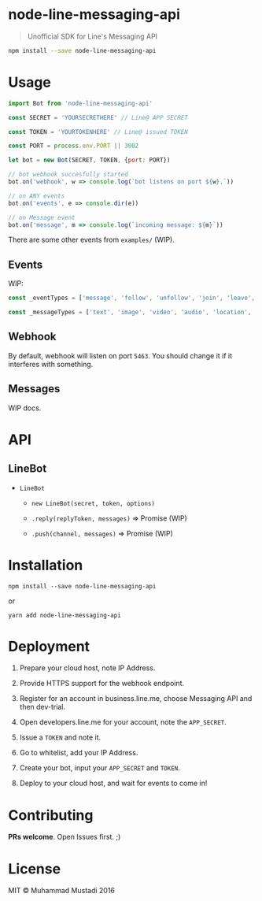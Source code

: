 # node-line-messaging-api

> Unofficial SDK for Line's Messaging API

```sh
npm install --save node-line-messaging-api

```

# Usage

```js
import Bot from 'node-line-messaging-api'

const SECRET = 'YOURSECRETHERE' // Line@ APP SECRET

const TOKEN = 'YOURTOKENHERE' // Line@ issued TOKEN

const PORT = process.env.PORT || 3002

let bot = new Bot(SECRET, TOKEN, {port: PORT})

// bot webhook succesfully started
bot.on('webhook', w => console.log(`bot listens on port ${w}.`))

// on ANY events
bot.on('events', e => console.dir(e))

// on Message event
bot.on('message', m => console.log(`incoming message: ${m}`))

```

There are some other events from `examples/` (WIP).

## Events

WIP:

```js
const _eventTypes = ['message', 'follow', 'unfollow', 'join', 'leave', 'postback', 'beacon']

const _messageTypes = ['text', 'image', 'video', 'audio', 'location', 'sticker']
```


## Webhook

By default, webhook will listen on port `5463`. You should change it if it interferes with something.

## Messages

WIP docs.

# API

## LineBot


- `LineBot`

  - `new LineBot(secret, token, options)`

  - `.reply(replyToken, messages)` => Promise (WIP)

  - `.push(channel, messages)` => Promise (WIP)

# Installation

```
npm install --save node-line-messaging-api
```

or

```
yarn add node-line-messaging-api
```

# Deployment

1. Prepare your cloud host, note IP Address.

2. Provide HTTPS support for the webhook endpoint.

3. Register for an account in business.line.me, choose Messaging API and then dev-trial.

4. Open developers.line.me for your account, note the `APP_SECRET`.

5. Issue a `TOKEN` and note it.

6. Go to whitelist, add your IP Address.

7. Create your bot, input your `APP_SECRET` and `TOKEN`.

8. Deploy to your cloud host, and wait for events to come in!

# Contributing

**PRs welcome**. Open Issues first. ;)


# License

MIT &copy; Muhammad Mustadi 2016
